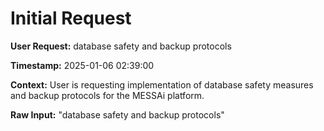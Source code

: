 # Initial Request

**User Request:** database safety and backup protocols

**Timestamp:** 2025-01-06 02:39:00

**Context:** User is requesting implementation of database safety measures and
backup protocols for the MESSAi platform.

**Raw Input:** "database safety and backup protocols"
